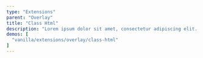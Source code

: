 ```yaml
---
type: "Extensions"
parent: "Overlay"
title: "Class Html"
description: "Lorem ipsum dolor sit amet, consectetur adipiscing elit. Nunc tempus laoreet leo sit amet iaculis."
demos: [
  "vanilla/extensions/overlay/class-html"
]
---
```

